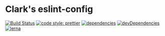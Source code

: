 # Clark's eslint-config

[![Build Status](https://travis-ci.org/ClarkSource/eslint-config.svg)](https://travis-ci.org/ClarkSource/eslint-config)
[![code style: prettier](https://img.shields.io/badge/code_style-prettier-ff69b4.svg)](https://github.com/prettier/prettier)
[![dependencies](https://img.shields.io/david/ClarkSource/eslint-config.svg)](https://david-dm.org/ClarkSource/eslint-config)
[![devDependencies](https://img.shields.io/david/dev/ClarkSource/eslint-config.svg)](https://david-dm.org/ClarkSource/eslint-config)
[![lerna](https://img.shields.io/badge/maintained%20with-lerna-cc00ff.svg)](https://lernajs.io/)
